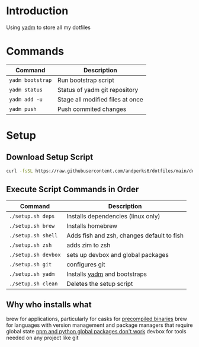 # Introduction

Using [yadm](https://yadm.io/) to store all my dotfiles

# Commands

| Command          | Description                      |
| ---------------- | -------------------------------- |
| `yadm bootstrap` | Run bootstrap script             |
| `yadm status`    | Status of yadm git repository    |
| `yadm add -u`    | Stage all modified files at once |
| `yadm push`      | Push commited changes            |

# Setup

## Download Setup Script

```bash
curl -fsSL https://raw.githubusercontent.com/andperks6/dotfiles/main/docs/setup.sh -o setup.sh && chmod +x setup.sh
```

## Execute Script Commands in Order

| Command             | Description                                      |
| ------------------- | ------------------------------------------------ |
| `./setup.sh deps`   | Installs dependencies (linux only)               |
| `./setup.sh brew`   | Installs homebrew                                |
| `./setup.sh shell`  | Adds fish and zsh, changes default to fish       |
| `./setup.sh zsh`    | adds zim to zsh                                  |
| `./setup.sh devbox` | sets up devbox and global packages               |
| `./setup.sh git`    | configures git                                   |
| `./setup.sh yadm`   | Installs [yadm](https://yadm.io/) and bootstraps |
| `./setup.sh clean`  | Deletes the setup script                         |

## Why who installs what
brew for applications, particularly for casks for [precompiled binaries](https://www.reddit.com/r/Nix/comments/zdcteb/comment/iz2poto/)
brew for languages with version management and package managers that require global state [npm and python global packages don't work](https://github.com/jetify-com/devbox/issues/17)
devbox for tools needed on any project like git 


